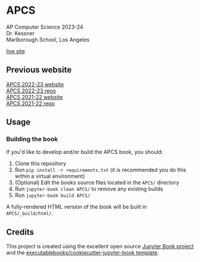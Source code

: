 # APCS

AP Computer Science 2023-24  
Dr. Kessner  
Marlborough School, Los Angeles  

[live site](https://dkessner.github.io/APCS/)  

## Previous website

[APCS 2022-23 website](https://dkessner.github.io/APCS_2022-23/)  
[APCS 2022-23 repo](https://github.com/dkessner/APCS_2022-23)  
[APCS 2021-22 website](https://dkessner.github.io/APCS_2021-22/)  
[APCS 2021-22 repo](https://github.com/dkessner/APCS_2021-22)  

## Usage

### Building the book

If you'd like to develop and/or build the APCS book, you should:

1. Clone this repository
2. Run `pip install -r requirements.txt` (it is recommended you do this within a virtual environment)
3. (Optional) Edit the books source files located in the `APCS/` directory
4. Run `jupyter-book clean APCS/` to remove any existing builds
5. Run `jupyter-book build APCS/`

A fully-rendered HTML version of the book will be built in `APCS/_build/html/`.

## Credits

This project is created using the excellent open source [Jupyter Book
project](https://jupyterbook.org/) and the
[executablebooks/cookiecutter-jupyter-book
template](https://github.com/executablebooks/cookiecutter-jupyter-book).





